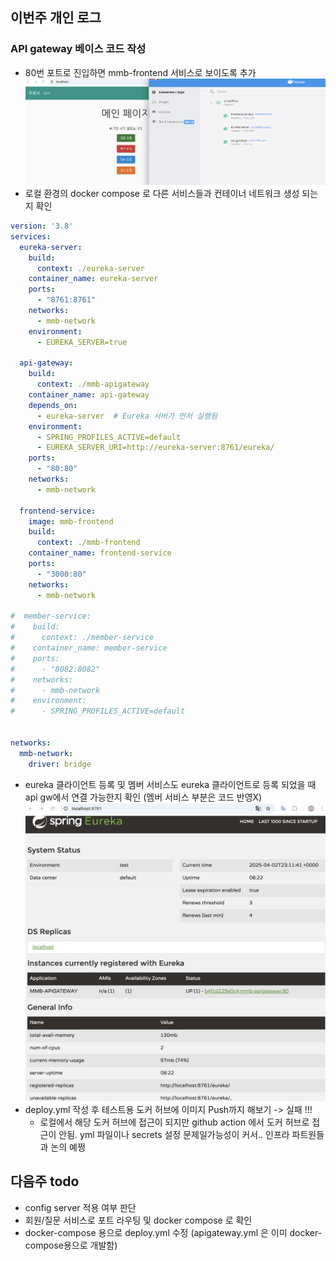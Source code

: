 ## 이번주 개인 로그
### API gateway 베이스 코드 작성
- 80번 포트로 진입하면 mmb-frontend 서비스로 보이도록 추가
  ![intro](../../9_images/cap1.png)
- 로컬 환경의 docker compose 로 다른 서비스들과 컨테이너 네트워크 생성 되는지 확인
```yml
version: '3.8'
services:
  eureka-server:
    build:
      context: ./eureka-server
    container_name: eureka-server
    ports:
      - "8761:8761"
    networks:
      - mmb-network
    environment:
      - EUREKA_SERVER=true

  api-gateway:
    build:
      context: ./mmb-apigateway
    container_name: api-gateway
    depends_on:
      - eureka-server  # Eureka 서버가 먼저 실행됨
    environment:
      - SPRING_PROFILES_ACTIVE=default
      - EUREKA_SERVER_URI=http://eureka-server:8761/eureka/
    ports:
      - "80:80"
    networks:
      - mmb-network

  frontend-service:
    image: mmb-frontend
    build:
      context: ./mmb-frontend
    container_name: frontend-service
    ports:
      - "3000:80"
    networks:
      - mmb-network

#  member-service:
#    build:
#      context: ./member-service
#    container_name: member-service
#    ports:
#      - "8082:8082"
#    networks:
#      - mmb-network
#    environment:
#      - SPRING_PROFILES_ACTIVE=default


networks:
  mmb-network:
    driver: bridge

```  

  - eureka 클라이언트 등록 및 멤버 서비스도 eureka 클라이언트로 등록 되었을 때 api gw에서 연결 가능한지 확인 (멤버 서비스 부분은 코드 반영X)
    ![intro](../../9_images/cap2.png)
  - deploy.yml 작성 후 테스트용 도커 허브에 이미지 Push까지 해보기 -> 실패 !!!
    - 로컬에서 해당 도커 허브에 접근이 되지만 github action 에서 도커 허브로 접근이 안됨. yml 파일이나 secrets 설정 문제일가능성이 커서.. 인프라 파트원들과 논의 예쩡


## 다음주 todo 
- config server 적용 여부 판단 
- 회원/질문 서비스로 포트 라우팅 및 docker compose 로 확인 
- docker-compose 용으로 deploy.yml 수정 (apigateway.yml 은 이미 docker-compose용으로 개발함)
